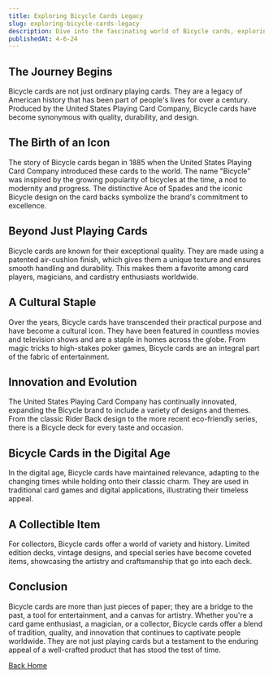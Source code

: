 ```yaml
---
title: Exploring Bicycle Cards Legacy
slug: exploring-bicycle-cards-legacy
description: Dive into the fascinating world of Bicycle cards, exploring their history, cultural significance, and enduring appeal in entertainment and art.
publishedAt: 4-6-24
---
```


## The Journey Begins

Bicycle cards are not just ordinary playing cards. They are a legacy of American history that has been part of people's lives for over a century. Produced by the United States Playing Card Company, Bicycle cards have become synonymous with quality, durability, and design. 

## The Birth of an Icon

The story of Bicycle cards began in 1885 when the United States Playing Card Company introduced these cards to the world. The name "Bicycle" was inspired by the growing popularity of bicycles at the time, a nod to modernity and progress. The distinctive Ace of Spades and the iconic Bicycle design on the card backs symbolize the brand's commitment to excellence.

## Beyond Just Playing Cards

Bicycle cards are known for their exceptional quality. They are made using a patented air-cushion finish, which gives them a unique texture and ensures smooth handling and durability. This makes them a favorite among card players, magicians, and cardistry enthusiasts worldwide.

## A Cultural Staple

Over the years, Bicycle cards have transcended their practical purpose and have become a cultural icon. They have been featured in countless movies and television shows and are a staple in homes across the globe. From magic tricks to high-stakes poker games, Bicycle cards are an integral part of the fabric of entertainment.

## Innovation and Evolution

The United States Playing Card Company has continually innovated, expanding the Bicycle brand to include a variety of designs and themes. From the classic Rider Back design to the more recent eco-friendly series, there is a Bicycle deck for every taste and occasion.

## Bicycle Cards in the Digital Age

In the digital age, Bicycle cards have maintained relevance, adapting to the changing times while holding onto their classic charm. They are used in traditional card games and digital applications, illustrating their timeless appeal.

## A Collectible Item

For collectors, Bicycle cards offer a world of variety and history. Limited edition decks, vintage designs, and special series have become coveted items, showcasing the artistry and craftsmanship that go into each deck.

## Conclusion

Bicycle cards are more than just pieces of paper; they are a bridge to the past, a tool for entertainment, and a canvas for artistry. Whether you're a card game enthusiast, a magician, or a collector, Bicycle cards offer a blend of tradition, quality, and innovation that continues to captivate people worldwide. They are not just playing cards but a testament to the enduring appeal of a well-crafted product that has stood the test of time.

[Back Home](./)
